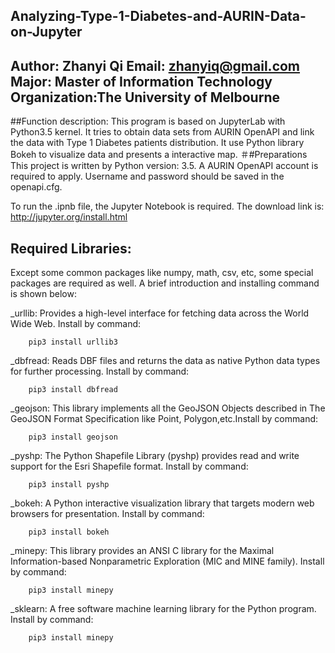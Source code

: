 Analyzing-Type-1-Diabetes-and-AURIN-Data-on-Jupyter
----------------------------------------------------
Author: Zhanyi Qi
Email: <zhanyiq@gmail.com>
Major: Master of Information Technology 
Organization:The University of Melbourne
-----------------------------------------------------------------------
##Function description:
This program is based on JupyterLab with Python3.5 kernel. It tries 
to obtain data sets from AURIN OpenAPI and link the data with Type 1 Diabetes
patients distribution.
It use Python library Bokeh to visualize data and presents a interactive map.
＃#Preparations
This project is written by Python version: 3.5. 
A AURIN OpenAPI account is required to apply. Username and password should be saved in the openapi.cfg.

To run the .ipnb file, the Jupyter Notebook is required. The download link is: <http://jupyter.org/install.html>

## Required Libraries:
Except some common packages like numpy, math, csv, etc, some special packages are required as well. A brief introduction and installing command is shown below:

_urllib: Provides a high-level interface for fetching data across the World Wide Web. Install by command:

		pip3 install urllib3

_dbfread: Reads DBF files and returns the data as native Python data types for further processing. Install by command:

		pip3 install dbfread

_geojson: This library implements all the GeoJSON Objects described in The GeoJSON Format Specification like Point, Polygon,etc.Install by command:

		pip3 install geojson

_pyshp: The Python Shapefile Library (pyshp) provides read and write support for the Esri Shapefile format. Install by command:

		pip3 install pyshp

_bokeh: A Python interactive visualization library that targets modern web browsers for presentation. Install by command:

		pip3 install bokeh

_minepy: This library provides an ANSI C library for the Maximal Information-based Nonparametric Exploration (MIC and MINE family). Install by command:

		pip3 install minepy

_sklearn: A free software machine learning library for the Python program. Install by command:

		pip3 install minepy


